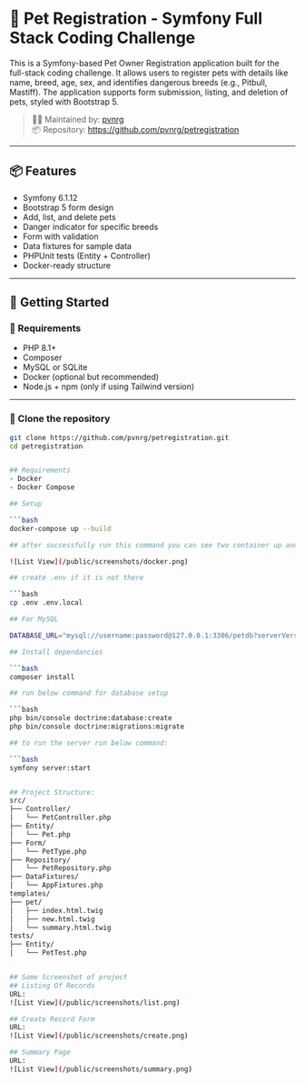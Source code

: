 # 🐾 Pet Registration - Symfony Full Stack Coding Challenge

This is a Symfony-based Pet Owner Registration application built for the full-stack coding challenge. It allows users to register pets with details like name, breed, age, sex, and identifies dangerous breeds (e.g., Pitbull, Mastiff). The application supports form submission, listing, and deletion of pets, styled with Bootstrap 5.

> 🧑‍💻 Maintained by: [pvnrg](https://github.com/pvnrg)  
> 📦 Repository: https://github.com/pvnrg/petregistration

---

## 📦 Features

- Symfony 6.1.12
- Bootstrap 5 form design
- Add, list, and delete pets
- Danger indicator for specific breeds
- Form with validation
- Data fixtures for sample data
- PHPUnit tests (Entity + Controller)
- Docker-ready structure

---

## 🚀 Getting Started

### 🔧 Requirements

- PHP 8.1+
- Composer
- MySQL or SQLite
- Docker (optional but recommended)
- Node.js + npm (only if using Tailwind version)

---

### 📂 Clone the repository

```bash
git clone https://github.com/pvnrg/petregistration.git
cd petregistration


## Requirements
- Docker
- Docker Compose

## Setup

```bash
docker-compose up --build

## after successfully run this command you can see two container up and running as below screenshot

![List View](/public/screenshots/docker.png)

## create .env if it is not there

```bash
cp .env .env.local

## For MySQL

DATABASE_URL="mysql://username:password@127.0.0.1:3306/petdb?serverVersion=8.0"

## Install dependancies

```bash
composer install

## run below command for database setup

```bash
php bin/console doctrine:database:create
php bin/console doctrine:migrations:migrate

## to run the server run below command:

```bash
symfony server:start


## Project Structure:
src/
├── Controller/
│   └── PetController.php
├── Entity/
│   └── Pet.php
├── Form/
│   └── PetType.php
├── Repository/
│   └── PetRepository.php
├── DataFixtures/
│   └── AppFixtures.php
templates/
├── pet/
│   ├── index.html.twig
│   ├── new.html.twig
│   └── summary.html.twig
tests/
├── Entity/
│   └── PetTest.php


## Some Screenshot of project
## Listing Of Records
URL: 
![List View](/public/screenshots/list.png)

## Create Record Form
URL: 
![List View](/public/screenshots/create.png)

## Summary Page
URL: 
![List View](/public/screenshots/summary.png)

